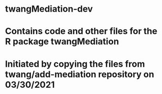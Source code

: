 # twangMediation-dev
# Contains code and other files for the R package twangMediation
# Initiated by copying the files from twang/add-mediation repository on 03/30/2021
